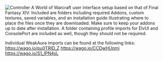 ![Controller](https://github.com/user-attachments/assets/633b8fd0-3431-4f7c-a128-33dacb8cdbd4)
A World of Warcraft user interface setup based on that of Final Fantasy XIV. Included are folders including required Addons, custom textures, saved variables, and an installation guide illustrating where to place the files once they are downloaded. Make sure to keep your addons up to date after installation. A folder containing profile imports for ElvUI and ConsolePort are included as well, though they should not be required.

Individual WeakAura imports can be found at the following links:
https://wago.io/pu0TRID_Z
https://wago.io/CCDwHUpmi
https://wago.io/S1_IPN4sL

